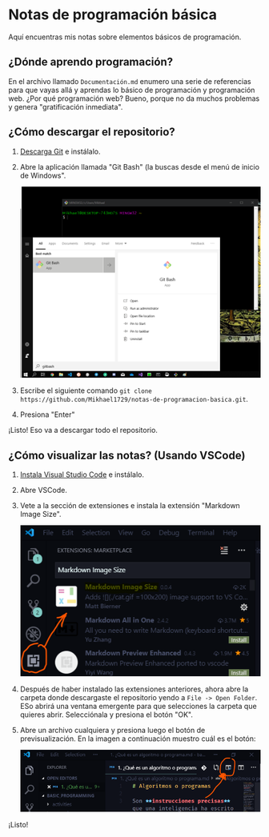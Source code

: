 # Notas de programación básica

Aquí encuentras mis notas sobre elementos básicos de programación.

## ¿Dónde aprendo programación?

En el archivo llamado `Documentación.md` enumero una serie de referencias para que vayas allá y aprendas lo básico de programación y programación web. ¿Por qué programación web? Bueno, porque no da muchos problemas y genera "gratificación inmediata". 

## ¿Cómo descargar el repositorio?

1. [Descarga Git](https://git-scm.com/downloads) e instálalo.
2. Abre la aplicación llamada "Git Bash" (la buscas desde el menú de inicio de Windows".

    ![Git bash](imagenes/git_bash.png)

3. Escribe el siguiente comando `git clone https://github.com/Mikhael1729/notas-de-programacion-basica.git`.
4. Presiona "Enter"

¡Listo! Eso va a descargar todo el repositorio.

## ¿Cómo visualizar las notas? (Usando VSCode)

1. [Instala Visual Studio Code](https://code.visualstudio.com/download) e instálalo.
2. Abre VSCode.
3. Vete a la sección de extensiones e instala la extensión "Markdown Image Size".

    ![Markdown Image Size extension image](imagenes/download_extension.png)

4. Después de haber instalado las extensiones anteriores, ahora abre la carpeta donde descargaste el repositorio yendo a `File -> Open Folder`. ESo abrirá una ventana emergente para que selecciones la carpeta que quieres abrir. Selecciónala y presiona el botón "OK".
5. Abre un archivo cualquiera y presiona luego el botón de previsualización. En la imagen a continuación muestro cuál es el botón:

    ![Preview button](imagenes/preview-button.png)

¡Listo!
